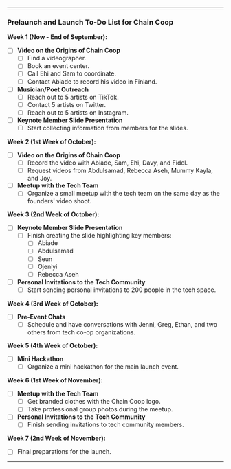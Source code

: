 
---

### Prelaunch and Launch To-Do List for Chain Coop

**Week 1 (Now - End of September):**

- [ ] **Video on the Origins of Chain Coop**
   - [ ] Find a videographer.
   - [ ] Book an event center.
   - [ ] Call Ehi and Sam to coordinate.
   - [ ] Contact Abiade to record his video in Finland.

- [ ] **Musician/Poet Outreach**
   - [ ] Reach out to 5 artists on TikTok.
   - [ ] Contact 5 artists on Twitter.
   - [ ] Reach out to 5 artists on Instagram.

- [ ] **Keynote Member Slide Presentation**
   - [ ] Start collecting information from members for the slides.

**Week 2 (1st Week of October):**

- [ ] **Video on the Origins of Chain Coop**
   - [ ] Record the video with Abiade, Sam, Ehi, Davy, and Fidel.
   - [ ] Request videos from Abdulsamad, Rebecca Aseh, Mummy Kayla, and Joy.

- [ ] **Meetup with the Tech Team**
   - [ ] Organize a small meetup with the tech team on the same day as the founders' video shoot.

**Week 3 (2nd Week of October):**

- [ ] **Keynote Member Slide Presentation**
   - [ ] Finish creating the slide highlighting key members:
     - [ ] Abiade
     - [ ] Abdulsamad
     - [ ] Seun
     - [ ] Ojeniyi
     - [ ] Rebecca Aseh

- [ ] **Personal Invitations to the Tech Community**
   - [ ] Start sending personal invitations to 200 people in the tech space.

**Week 4 (3rd Week of October):**

- [ ] **Pre-Event Chats**
   - [ ] Schedule and have conversations with Jenni, Greg, Ethan, and two others from tech co-op organizations.

**Week 5 (4th Week of October):**

- [ ] **Mini Hackathon**
   - [ ] Organize a mini hackathon for the main launch event.

**Week 6 (1st Week of November):**

- [ ] **Meetup with the Tech Team**
   - [ ] Get branded clothes with the Chain Coop logo.
   - [ ] Take professional group photos during the meetup.

- [ ] **Personal Invitations to the Tech Community**
   - [ ] Finish sending invitations to tech community members.

**Week 7 (2nd Week of November):**

- [ ] Final preparations for the launch.

---
